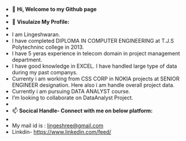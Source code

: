 - 👋 **Hi, Welcome to my Github page**
- 
- 👀 **Visulaize My Profile:**
- 
- I am Lingeshwaran.
- I have completed DIPLOMA IN COMPUTER ENGINEERING at T.J.S Polytechninc college in 2013.
- I have 5 yeras experience in telecom domain in project management department. 
- I have good knowledge in EXCEL. I have handled large type of data during my past companys.
- Currenty i am working from CSS CORP in NOKIA projects at SENIOR ENGINEER designation. Here also i am handle overall project data.
- Currently i am pursuing DATA ANALYST course. 
- I’m looking to collaborate on DataAnalyst Project.
-
-  📫  **Socical Handle- Connect with me on below platform:**
-  
-  My mail id is : lingeshree@gmail.com
-  Linkdin- https://www.linkedin.com/feed/





<!---
Lingeshree/Lingeshree is a ✨ special ✨ repository because its `README.md` (this file) appears on your GitHub profile.
You can click the Preview link to take a look at your changes.
--->
